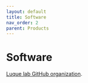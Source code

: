 ```yaml
---
layout: default
title: Software
nav_order: 2
parent: Products
---
```


# Software

[Luque lab GitHub organization](https://github.com/orgs/luquelab).
